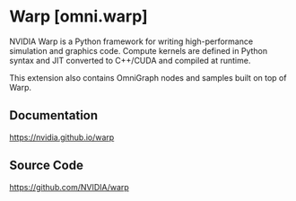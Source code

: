 # Warp [omni.warp]

NVIDIA Warp is a Python framework for writing high-performance simulation and graphics code. Compute kernels are defined in Python syntax and JIT converted to C++/CUDA and compiled at runtime.

This extension also contains OmniGraph nodes and samples built on top of Warp.

## Documentation

https://nvidia.github.io/warp

## Source Code

https://github.com/NVIDIA/warp



